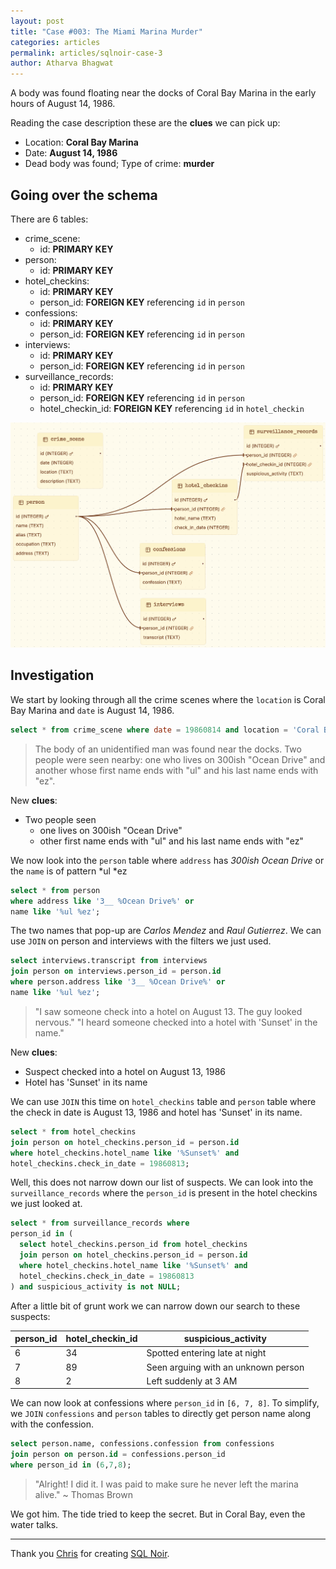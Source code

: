 ```yaml
---
layout: post
title: "Case #003: The Miami Marina Murder"
categories: articles
permalink: articles/sqlnoir-case-3
author: Atharva Bhagwat
---
```

<!-- markdownlint-disable MD032 MD033 -->

A body was found floating near the docks of Coral Bay Marina in the early hours of August 14, 1986.

Reading the case description these are the **clues** we can pick up:

- Location: **Coral Bay Marina**
- Date: **August 14, 1986**
- Dead body was found; Type of crime: **murder**

## Going over the schema

There are 6 tables:
- crime_scene:
  - id: **PRIMARY KEY**
- person:
  - id: **PRIMARY KEY**
- hotel_checkins:
  - id: **PRIMARY KEY**
  - person_id: **FOREIGN KEY** referencing `id` in `person`
- confessions:
  - id: **PRIMARY KEY**
  - person_id: **FOREIGN KEY** referencing `id` in `person`
- interviews:
  - id: **PRIMARY KEY**
  - person_id: **FOREIGN KEY** referencing `id` in `person`
- surveillance_records:
  - id: **PRIMARY KEY**
  - person_id: **FOREIGN KEY** referencing `id` in `person`
  - hotel_checkin_id: **FOREIGN KEY** referencing `id` in `hotel_checkin`

<img src='/assets/images/articles/sqlnoir_case3/schema.png' alt='case3_schema'>

## Investigation

We start by looking through all the crime scenes where the `location` is Coral Bay Marina and `date` is August 14, 1986.

```sql
select * from crime_scene where date = 19860814 and location = 'Coral Bay Marina';
```

> The body of an unidentified man was found near the docks. Two people were seen nearby: one who lives on 300ish "Ocean Drive" and another whose first name ends with "ul" and his last name ends with "ez".

New **clues**:
- Two people seen
  - one lives on 300ish "Ocean Drive"
  - other first name ends with "ul" and his last name ends with "ez"

We now look into the `person` table where `address` has *300ish Ocean Drive* or the `name` is of pattern \*ul \*ez

```sql
select * from person 
where address like '3__ %Ocean Drive%' or 
name like '%ul %ez';
```

The two names that pop-up are *Carlos Mendez* and *Raul Gutierrez*. We can use `JOIN` on person and interviews with the filters we just used.

```sql
select interviews.transcript from interviews 
join person on interviews.person_id = person.id 
where person.address like '3__ %Ocean Drive%' or 
name like '%ul %ez';
```

> "I saw someone check into a hotel on August 13. The guy looked nervous."
> "I heard someone checked into a hotel with 'Sunset' in the name."

New **clues**:
- Suspect checked into a hotel on August 13, 1986
- Hotel has 'Sunset' in its name

We can use `JOIN` this time on `hotel_checkins` table and `person` table where the check in date is August 13, 1986 and hotel has 'Sunset' in its name.

```sql
select * from hotel_checkins 
join person on hotel_checkins.person_id = person.id 
where hotel_checkins.hotel_name like '%Sunset%' and 
hotel_checkins.check_in_date = 19860813;
```

Well, this does not narrow down our list of suspects. We can look into the `surveillance_records` where the `person_id` is present in the hotel checkins we just looked at.

```sql
select * from surveillance_records where 
person_id in (
  select hotel_checkins.person_id from hotel_checkins 
  join person on hotel_checkins.person_id = person.id 
  where hotel_checkins.hotel_name like '%Sunset%' and 
  hotel_checkins.check_in_date = 19860813
) and suspicious_activity is not NULL;
```

After a little bit of grunt work we can narrow down our search to these suspects:

| person_id | hotel_checkin_id | suspicious_activity |
|----|----|----|
| 6 | 34 | Spotted entering late at night |
| 7 | 89 | Seen arguing with an unknown person |
| 8 | 2 | Left suddenly at 3 AM |

We can now look at confessions where `person_id` in `[6, 7, 8]`. To simplify, we `JOIN` `confessions` and `person` tables to directly get person name along with the confession.

```sql
select person.name, confessions.confession from confessions 
join person on person.id = confessions.person_id 
where person_id in (6,7,8);
```

> "Alright! I did it. I was paid to make sure he never left the marina alive." ~ Thomas Brown

We got him. The tide tried to keep the secret. But in Coral Bay, even the water talks.

----

Thank you [Chris](https://github.com/hristo2612) for creating [SQL Noir](https://www.sqlnoir.com/).

